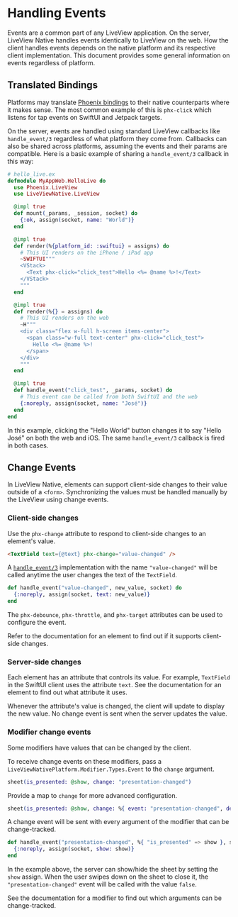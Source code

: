 # Handling Events

Events are a common part of any LiveView application. On the server, LiveView Native handles events identically to LiveView
on the web. How the client handles events depends on the native platform and its respective client implementation. This
document provides some general information on events regardless of platform.

## Translated Bindings

Platforms may translate [Phoenix bindings](https://hexdocs.pm/phoenix_live_view/bindings.html) to their native counterparts
where it makes sense. The most common example of this is `phx-click` which listens for tap events on SwiftUI and Jetpack
targets.

On the server, events are handled using standard LiveView callbacks like `handle_event/3` regardless of what platform they
come from. Callbacks can also be shared across platforms, assuming the events and their params are compatible. Here is a
basic example of sharing a `handle_event/3` callback in this way:

```elixir
# hello_live.ex
defmodule MyAppWeb.HelloLive do
  use Phoenix.LiveView
  use LiveViewNative.LiveView

  @impl true
  def mount(_params, _session, socket) do
    {:ok, assign(socket, name: "World")}
  end

  @impl true
  def render(%{platform_id: :swiftui} = assigns) do
    # This UI renders on the iPhone / iPad app
    ~SWIFTUI"""
    <VStack>
      <Text phx-click="click_test">Hello <%= @name %>!</Text>
    </VStack>
    """
  end

  @impl true
  def render(%{} = assigns) do
    # This UI renders on the web
    ~H"""
    <div class="flex w-full h-screen items-center">
      <span class="w-full text-center" phx-click="click_test">
        Hello <%= @name %>!
      </span>
    </div>
    """
  end

  @impl true
  def handle_event("click_test", _params, socket) do
    # This event can be called from both SwiftUI and the web
    {:noreply, assign(socket, name: "José")}
  end
end
```

In this example, clicking the "Hello World" button changes it to say "Hello José" on both the web and iOS.
The same `handle_event/3` callback is fired in both cases.

## Change Events

In LiveView Native, elements can support client-side changes to their value outside of a `<form>`.
Synchronizing the values must be handled manually by the LiveView using change events.

### Client-side changes
Use the `phx-change` attribute to respond to client-side changes to an element's value.

```html
<TextField text={@text} phx-change="value-changed" />
```

A [`handle_event/3`](`c:Phoenix.LiveView.handle_event/3`) implementation with the name `"value-changed"` will be called anytime the user changes the text of the `TextField`.

```elixir
def handle_event("value-changed", new_value, socket) do
  {:noreply, assign(socket, text: new_value)}
end
```

The `phx-debounce`, `phx-throttle`, and `phx-target` attributes can be used to configure the event.

Refer to the documentation for an element to find out if it supports client-side changes.

### Server-side changes
Each element has an attribute that controls its value.
For example, `TextField` in the SwiftUI client uses the attribute `text`.
See the documentation for an element to find out what attribute it uses.

Whenever the attribute's value is changed, the client will update to display the new value.
No change event is sent when the server updates the value.

### Modifier change events
Some modifiers have values that can be changed by the client.

To receive change events on these modifiers, pass a `LiveViewNativePlatform.Modifier.Types.Event` to the `change` argument.

```elixir
sheet(is_presented: @show, change: "presentation-changed")
```

Provide a map to `change` for more advanced configuration.

```elixir
sheet(is_presented: @show, change: %{ event: "presentation-changed", debounce: 2000, target: @myself })
```

A change event will be sent with every argument of the modifier that can be change-tracked.

```elixir
def handle_event("presentation-changed", %{ "is_presented" => show }, socket) do
  {:noreply, assign(socket, show: show)}
end
```

In the example above, the server can show/hide the sheet by setting the `show` assign.
When the user swipes down on the sheet to close it, the `"presentation-changed"` event will be called with the value `false`.

See the documentation for a modifier to find out which arguments can be change-tracked.